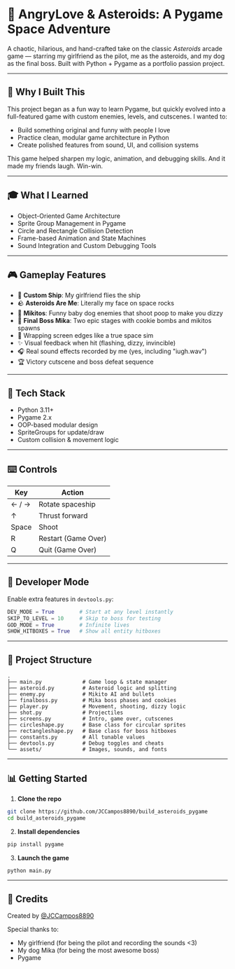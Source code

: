# 🚀 AngryLove & Asteroids: A Pygame Space Adventure

A chaotic, hilarious, and hand-crafted take on the classic *Asteroids* arcade game — starring my girlfriend as the pilot, me as the asteroids, and my dog as the final boss. Built with Python + Pygame as a portfolio passion project.

---

## 🚮 Why I Built This

This project began as a fun way to learn Pygame, but quickly evolved into a full-featured game with custom enemies, levels, and cutscenes. I wanted to:

* Build something original and funny with people I love
* Practice clean, modular game architecture in Python
* Create polished features from sound, UI, and collision systems

This game helped sharpen my logic, animation, and debugging skills. And it made my friends laugh. Win-win.

---

## 🎓 What I Learned

* Object-Oriented Game Architecture
* Sprite Group Management in Pygame
* Circle and Rectangle Collision Detection
* Frame-based Animation and State Machines
* Sound Integration and Custom Debugging Tools

---

## 🎮 Gameplay Features

* 🚗 **Custom Ship**: My girlfriend flies the ship
* 🪨 **Asteroids Are Me**: Literally my face on space rocks
* 🚶 **Mikitos**: Funny baby dog enemies that shoot poop to make you dizzy
* 🐶 **Final Boss Mika**: Two epic stages with cookie bombs and mikitos spawns
* 🔄 Wrapping screen edges like a true space sim
* ✨ Visual feedback when hit (flashing, dizzy, invincible)
* 🎧 Real sound effects recorded by me (yes, including "iugh.wav")
* 🏆 Victory cutscene and boss defeat sequence

---

## 🔧 Tech Stack

* Python 3.11+
* Pygame 2.x
* OOP-based modular design
* SpriteGroups for update/draw
* Custom collision & movement logic

---

## ⌨️ Controls

| Key   | Action              |
| ----- | ------------------- |
| ← / → | Rotate spaceship    |
| ↑     | Thrust forward      |
| Space | Shoot               |
| R     | Restart (Game Over) |
| Q     | Quit (Game Over)    |

---

## 🔮 Developer Mode

Enable extra features in `devtools.py`:

```python
DEV_MODE = True        # Start at any level instantly
SKIP_TO_LEVEL = 10     # Skip to boss for testing
GOD_MODE = True        # Infinite lives
SHOW_HITBOXES = True   # Show all entity hitboxes
```

---

## 📂 Project Structure

```
.
├── main.py             # Game loop & state manager
├── asteroid.py         # Asteroid logic and splitting
├── enemy.py            # Mikito AI and bullets
├── finalboss.py        # Mika boss phases and cookies
├── player.py           # Movement, shooting, dizzy logic
├── shot.py             # Projectiles
├── screens.py          # Intro, game over, cutscenes
├── circleshape.py      # Base class for circular sprites
├── rectangleshape.py   # Base class for boss hitboxes
├── constants.py        # All tunable values
├── devtools.py         # Debug toggles and cheats
└── assets/             # Images, sounds, and fonts
```

---

## 📊 Getting Started

1. **Clone the repo**

```bash
git clone https://github.com/JCCampos8890/build_asteroids_pygame
cd build_asteroids_pygame
```

2. **Install dependencies**

```bash
pip install pygame
```

3. **Launch the game**

```bash
python main.py
```

---

## 💍 Credits

Created by [@JCCampos8890](https://github.com/JCCampos8890)

Special thanks to:

* My girlfriend (for being the pilot and recording the sounds <3)
* My dog Mika (for being the most awesome boss)
* Pygame


